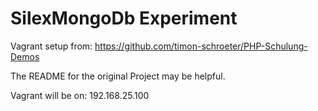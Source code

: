 SilexMongoDb Experiment
==================

Vagrant setup from: https://github.com/timon-schroeter/PHP-Schulung-Demos

The README for the original Project may be helpful.

Vagrant will be on: 192.168.25.100
